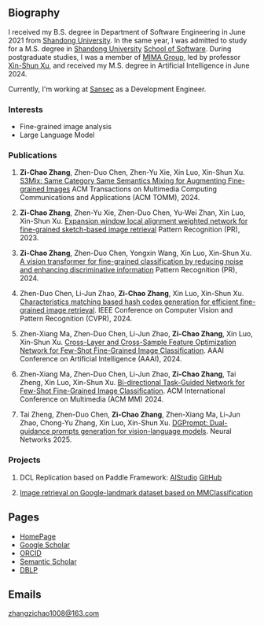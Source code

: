 ## Biography

I received my B.S. degree in Department of Software Engineering in June 2021 from [Shandong University](http://www.sdu.edu.cn/). In the same year, I was admitted to study for a M.S. degree in [Shandong University](http://www.sdu.edu.cn/) [School of Software](https://www.sc.sdu.edu.cn/). During postgraduate studies, I was a member of [MIMA Group](http://mima.sdu.edu.cn/), led by professor [Xin-Shun Xu](http://mima.sdu.edu.cn/Members/xinshunxu), and received my M.S. degree in Artificial Intelligence in June 2024.

Currently, I'm working at [Sansec](https://www.sansec.com.cn/) as a Development Engineer.


### Interests

- Fine-grained image analysis
- Large Language Model


### Publications

1. **Zi-Chao Zhang**, Zhen-Duo Chen, Zhen-Yu Xie, Xin Luo, Xin-Shun Xu. [S3Mix: Same Category Same Semantics Mixing for Augmenting Fine-grained Images](https://dl.acm.org/doi/10.1145/3605892) ACM Transactions on Multimedia Computing Communications and Applications (ACM TOMM), 2024.

2. **Zi-Chao Zhang**, Zhen-Yu Xie, Zhen-Duo Chen, Yu-Wei Zhan, Xin Luo, Xin-Shun Xu. [Expansion window local alignment weighted network for fine-grained sketch-based image retrieval](https://www.sciencedirect.com/science/article/abs/pii/S0031320323005903) Pattern Recognition (PR), 2023. 

3. **Zi-Chao Zhang**, Zhen-Duo Chen, Yongxin Wang, Xin Luo, Xin-Shun Xu. [A vision transformer for fine-grained classification by reducing noise and enhancing discriminative information](https://www.sciencedirect.com/science/article/abs/pii/S0031320323006775) Pattern Recognition (PR), 2024. 

4. Zhen-Duo Chen, Li-Jun Zhao, **Zi-Chao Zhang**, Xin Luo, Xin-Shun Xu. [Characteristics matching based hash codes generation for efficient fine-grained image retrieval](https://openaccess.thecvf.com/content/CVPR2024/papers/Chen_Characteristics_Matching_Based_Hash_Codes_Generation_for_Efficient_Fine-grained_Image_CVPR_2024_paper.pdf). IEEE Conference on Computer Vision and Pattern Recognition (CVPR), 2024.

5. Zhen-Xiang Ma, Zhen-Duo Chen, Li-Jun Zhao, **Zi-Chao Zhang**, Xin Luo, Xin-Shun Xu. [Cross-Layer and Cross-Sample Feature Optimization Network for Few-Shot Fine-Grained Image Classification](https://ojs.aaai.org/index.php/AAAI/article/view/28208). AAAI Conference on Artificial Intelligence (AAAI), 2024.

6. Zhen-Xiang Ma, Zhen-Duo Chen, Li-Jun Zhao, **Zi-Chao Zhang**, Tai Zheng, Xin Luo, Xin-Shun Xu. [Bi-directional Task-Guided Network for Few-Shot Fine-Grained Image Classification](https://openreview.net/pdf?id=FwlYlM6nLj). ACM International Conference on Multimedia (ACM MM) 2024.

7. Tai Zheng, Zhen-Duo Chen, **Zi-Chao Zhang**, Zhen-Xiang Ma, Li-Jun Zhao, Chong-Yu Zhang, Xin Luo, Xin-Shun Xu. [DGPrompt: Dual-guidance prompts generation for vision-language models](https://www.sciencedirect.com/science/article/abs/pii/S089360802500351X). Neural Networks 2025.

### Projects

1. DCL Replication based on Paddle Framework: [AIStudio](https://aistudio.baidu.com/aistudio/projectdetail/3955190) [GitHub](https://github.com/zzc98/PaddlePaddle_DCL)

2. [Image retrieval on Google-landmark dataset based on MMClassification](https://github.com/zzc98/mmclassification/issues/1)


## Pages

- [HomePage](https://zzc98.github.io)
- [Google Scholar](https://scholar.google.no/citations?user=Tc-PRBQAAAAJ)
- [ORCID](https://orcid.org/0000-0003-1365-4401)
- [Semantic Scholar](https://www.semanticscholar.org/author/2128158898)
- [DBLP](https://dblp.org/pid/276/0696-2)


## Emails

zhangzichao1008@163.com
